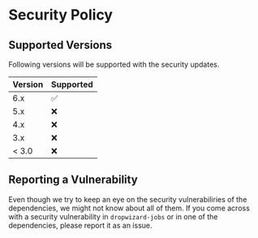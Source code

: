 # Security Policy

## Supported Versions

Following versions will be supported with the security updates.

| Version | Supported          |
| ------- | ------------------ |
| 6.x     | :white_check_mark: |
| 5.x     | :x:                |
| 4.x     | :x:                |
| 3.x     | :x:                |
| < 3.0   | :x:                |

## Reporting a Vulnerability

Even though we try to keep an eye on the security vulnerabiliries of the dependencies, we might not know about all of them.
If you come across with a security vulnerability in `dropwizard-jobs` or in one of the dependencies, please report it as an issue.
